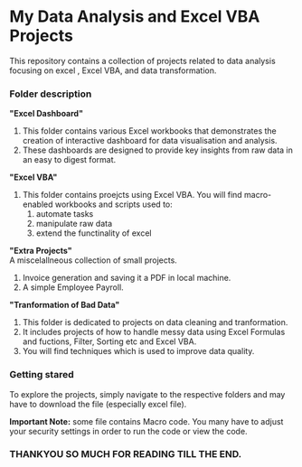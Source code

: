 # My Data Analysis and Excel VBA Projects
This repository contains a collection of projects related to data analysis focusing on excel , Excel VBA, and data transformation.

### Folder description

**"Excel Dashboard"**
1. This folder contains various Excel workbooks that demonstrates the creation of     interactive dashboard for data visualisation and analysis.
2. These dashboards are designed to provide key insights from raw data in an easy to digest format.

**"Excel VBA"**
1. This folder contains proejcts using Excel VBA. You will find macro-enabled workbooks and scripts used to:
   1. automate tasks
   2. manipulate raw data
   3. extend the functinality of excel
  
**"Extra Projects"**<br>
A miscelallneous collection of small projects.
1. Invoice generation and saving it a PDF in local machine.
2. A simple Employee Payroll.

**"Tranformation of Bad Data"**
1. This folder is dedicated to projects on data cleaning and tranformation.
2. It includes projects of how to handle messy data using Excel Formulas and fuctions, Filter, Sorting etc and Excel VBA.
3. You will find techniques which is used to improve data quality.

### Getting stared
To explore the projects, simply navigate to the respective folders and may have to download the file (especially excel file).

**Important Note:**
some file contains Macro code. You many have to adjust your security settings in order to run the code or view the code.

### THANKYOU SO MUCH FOR READING TILL THE END.
